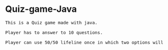 # Quiz-game-Java<br>
<pre>
This is a Quiz game made with java.

Player has to answer to 10 questions.

Player can use 50/50 lifeline once in which two options will be disabled.
